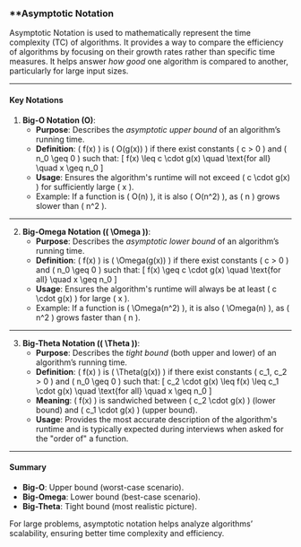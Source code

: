 ### **Asymptotic Notation 

Asymptotic Notation is used to mathematically represent the time complexity (TC) of algorithms. It provides a way to compare the efficiency of algorithms by focusing on their growth rates rather than specific time measures. It helps answer *how good* one algorithm is compared to another, particularly for large input sizes.

---

#### **Key Notations**
1. **Big-O Notation (O)**:
   - **Purpose**: Describes the *asymptotic upper bound* of an algorithm’s running time.
   - **Definition**: \( f(x) \) is \( O(g(x)) \) if there exist constants \( c > 0 \) and \( n_0 \geq 0 \) such that:
     \[
     f(x) \leq c \cdot g(x) \quad \text{for all} \quad x \geq n_0
     \]
   - **Usage**: Ensures the algorithm's runtime will not exceed \( c \cdot g(x) \) for sufficiently large \( x \).
   - Example: If a function is \( O(n) \), it is also \( O(n^2) \), as \( n \) grows slower than \( n^2 \).

---

2. **Big-Omega Notation (\( \Omega \))**:
   - **Purpose**: Describes the *asymptotic lower bound* of an algorithm’s running time.
   - **Definition**: \( f(x) \) is \( \Omega(g(x)) \) if there exist constants \( c > 0 \) and \( n_0 \geq 0 \) such that:
     \[
     f(x) \geq c \cdot g(x) \quad \text{for all} \quad x \geq n_0
     \]
   - **Usage**: Ensures the algorithm's runtime will always be at least \( c \cdot g(x) \) for large \( x \).
   - Example: If a function is \( \Omega(n^2) \), it is also \( \Omega(n) \), as \( n^2 \) grows faster than \( n \).

---

3. **Big-Theta Notation (\( \Theta \))**:
   - **Purpose**: Describes the *tight bound* (both upper and lower) of an algorithm’s running time.
   - **Definition**: \( f(x) \) is \( \Theta(g(x)) \) if there exist constants \( c_1, c_2 > 0 \) and \( n_0 \geq 0 \) such that:
     \[
     c_2 \cdot g(x) \leq f(x) \leq c_1 \cdot g(x) \quad \text{for all} \quad x \geq n_0
     \]
   - **Meaning**: \( f(x) \) is sandwiched between \( c_2 \cdot g(x) \) (lower bound) and \( c_1 \cdot g(x) \) (upper bound).
   - **Usage**: Provides the most accurate description of the algorithm's runtime and is typically expected during interviews when asked for the "order of" a function.

---

#### **Summary**
- **Big-O**: Upper bound (worst-case scenario).
- **Big-Omega**: Lower bound (best-case scenario).
- **Big-Theta**: Tight bound (most realistic picture).

For large problems, asymptotic notation helps analyze algorithms’ scalability, ensuring better time complexity and efficiency.